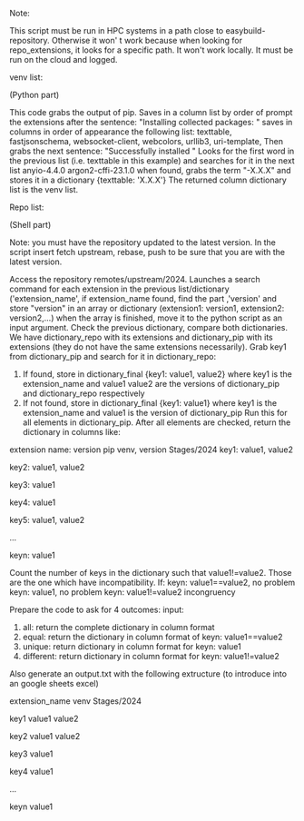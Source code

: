 Note:

This script must be run in HPC systems in a path close to easybuild-repository. Otherwise it won' t work because when looking for repo_extensions, it looks for a specific path. It won't work locally. It must be run on the cloud and logged.

venv list:

(Python part)

This code grabs the output of pip.
Saves in a column list by order of prompt the extensions after the sentence:
"Installing collected packages: "
saves in columns in order of appearance the following list:
texttable, fastjsonschema, websocket-client, webcolors, urllib3, uri-template,
Then grabs the next sentence:
"Successfully installed "
Looks for the first word in the previous list (i.e. texttable in this example) and searches for it in the next list
anyio-4.4.0 argon2-cffi-23.1.0 
when found, grabs the term "-X.X.X" and stores it in a dictionary {texttable: 'X.X.X'}
The returned column dictionary list is the venv list.


Repo list:

(Shell part)

Note: you must have the repository updated to the latest version. In the script insert fetch upstream, rebase, push
to be sure that you are with the latest version.

Access the repository remotes/upstream/2024. Launches a search command for each extension in the previous list/dictionary
('extension_name',
if extension_name found, find the part ,'version' and store "version" in an array or dictionary (extension1: version1, extension2: version2,...)
when the array is finished, move it to the python script as an input argument.
Check the previous dictionary, compare both dictionaries.
We have dictionary_repo with its extensions and dictionary_pip with its extensions (they do not have the same extensions necessarily).
Grab key1 from dictionary_pip and search for it in dictionary_repo:
  1. If found, store in dictionary_final {key1: value1, value2} where key1 is the extension_name and value1 value2 are the versions of dictionary_pip and dictionary_repo
     respectively
  2. If not found, store in dictionary_final {key1: value1} where key1 is the extension_name and value1 is the version of dictionary_pip
Run this for all elements in dictionary_pip. After all elements are checked, return the dictionary in columns like:

extension name: version pip venv, version Stages/2024
key1: value1, value2

key2: value1, value2

key3: value1

key4: value1

key5: value1, value2

...

keyn: value1

Count the number of keys in the dictionary such that value1!=value2. Those are the one which have incompatibility.
If:
keyn: value1==value2, no problem
keyn: value1, no problem
keyn: value1!=value2 incongruency

Prepare the code to ask for 4 outcomes:
input:
  1. all: return the complete dictionary in column format
  2. equal: return the dictionary in column format of keyn: value1==value2
  3. unique: return dictionary in column format for keyn: value1
  4. different: return dictionary in column format for keyn: value1!=value2

Also generate an output.txt with the following extructure (to introduce into an google sheets excel)

extension_name venv Stages/2024

key1            value1 value2

key2            value1 value2

key3            value1

key4            value1

...

keyn            value1
